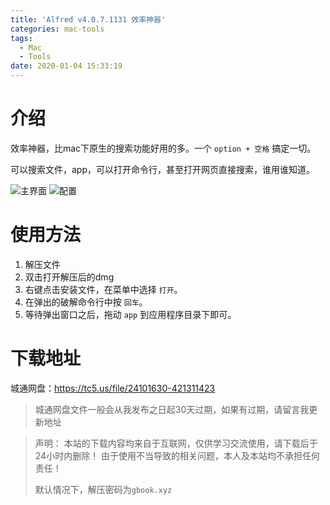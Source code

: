 ```yaml
---
title: 'Alfred v4.0.7.1131 效率神器'
categories: mac-tools
tags:
  - Mac
  - Tools
date: 2020-01-04 15:33:19
---
```

# 介绍
效率神器，比mac下原生的搜索功能好用的多。一个 `option + 空格` 搞定一切。

可以搜索文件，app，可以打开命令行，甚至打开网页直接搜索，谁用谁知道。

![主界面](https://i.loli.net/2020/01/04/glhOW9c7FtP8H6L.jpg)
![配置](https://i.loli.net/2020/01/04/xHJBqEcpTQuP8Lw.jpg)


# 使用方法
1. 解压文件
2. 双击打开解压后的dmg
3. 右键点击安装文件，在菜单中选择 `打开`。
4. 在弹出的破解命令行中按 `回车`。
5. 等待弹出窗口之后，拖动 `app` 到应用程序目录下即可。

# 下载地址
城通网盘：https://tc5.us/file/24101630-421311423
> 城通网盘文件一般会从我发布之日起30天过期，如果有过期，请留言我更新地址


> 声明：
> 本站的下载内容均来自于互联网，仅供学习交流使用，请下载后于24小时内删除！
> 由于使用不当导致的相关问题，本人及本站均不承担任何责任！
>
> 默认情况下，解压密码为`gbook.xyz`